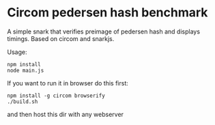 # Circom pedersen hash benchmark

A simple snark that verifies preimage of pedersen hash and displays timings. Based on circom and snarkjs.

Usage:

```
npm install
node main.js
```

If you want to run it in browser do this first:

```
npm install -g circom browserify
./build.sh
```

and then host this dir with any webserver